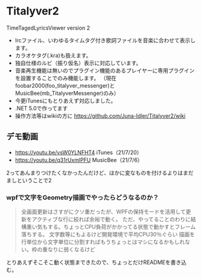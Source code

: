 # Titalyver2

TimeTagedLyricsViewer version 2


- lrcファイル、いわゆるタイムタグ付き歌詞ファイルを音楽に合わせて表示します。
- カラオケタグ(.kra)も扱えます。
- 独自仕様のルビ（振り仮名）表示に対応しています。
- 音楽再生機能は無いのでプラグイン機能のあるプレイヤーに専用プラグインを設置することでのみ機能します。
 （現在foobar2000(foo_titalyver_messenger)とMusicBee(mb_TitalyverMessenger)のみ）
- 今更iTunesにもとりあえず対応しました。 
- .NET 5.0で作ってます
- 操作方法等はwikiの方に https://github.com/Juna-Idler/Titalyver2/wiki

## デモ動画
- https://youtu.be/vsW0YLNFHT4 iTunes（21/7/20）
- https://youtu.be/q31rUxmlPFU MusicBee（21/7/6）


2ってあんまりつけたくなかったんだけど、ほかに変なものを付けるよりはまだましということで2

### wpfで文字をGeometry描画でやったらどうなるのか？
> 全画面更新はさすがにクソ重だったが、WPFの保持モードを活用して更新をアクティブな行に絞れば余裕で動く。
> ただ、やってることのわりに結構重い気もする。ちょっとCPU負荷がかかってる状態で動かすとフレーム落ちする。
> 文字数等にもよるけど開発環境で平均CPU30％ぐらい
> 描画を行単位から文字単位に分割すればもうちょっとはマシになるかもしれない。枠の重なりに弱くなるけど

とりあえずそこそこ動く状態まできたので、ちょっとだけREADMEを書き込む。
